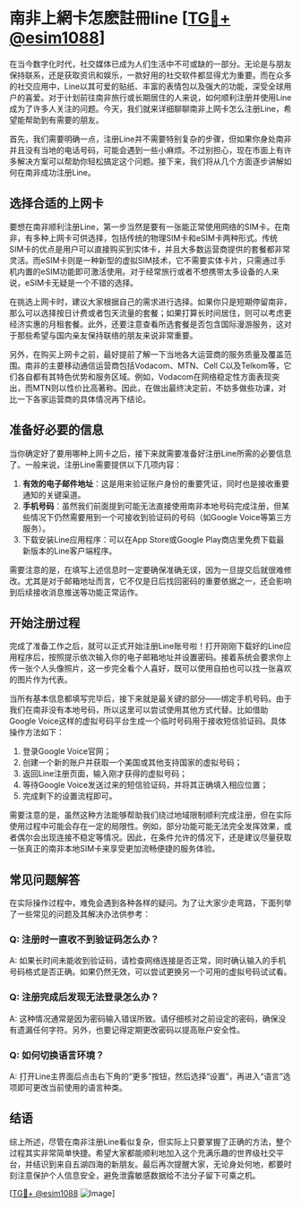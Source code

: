 # 南非上網卡怎麽註冊line [[TG💪+ @esim1088](https://t.me/s/esim1088)]

在当今数字化时代，社交媒体已成为人们生活中不可或缺的一部分。无论是与朋友保持联系，还是获取资讯和娱乐，一款好用的社交软件都显得尤为重要。而在众多的社交应用中，Line以其可爱的贴纸、丰富的表情包以及强大的功能，深受全球用户的喜爱。对于计划前往南非旅行或长期居住的人来说，如何顺利注册并使用Line成为了许多人关注的问题。今天，我们就来详细聊聊南非上网卡怎么注册Line，希望能帮助到有需要的朋友。

首先，我们需要明确一点，注册Line并不需要特别复杂的步骤，但如果你身处南非并且没有当地的电话号码，可能会遇到一些小麻烦。不过别担心，现在市面上有许多解决方案可以帮助你轻松搞定这个问题。接下来，我们将从几个方面逐步讲解如何在南非成功注册Line。

## 选择合适的上网卡

要想在南非顺利注册Line，第一步当然是要有一张能正常使用网络的SIM卡。在南非，有多种上网卡可供选择，包括传统的物理SIM卡和eSIM卡两种形式。传统SIM卡的优点是用户可以直接购买到实体卡，并且大多数运营商提供的套餐都非常灵活。而eSIM卡则是一种新型的虚拟SIM技术，它不需要实体卡片，只需通过手机内置的eSIM功能即可激活使用。对于经常旅行或者不想携带太多设备的人来说，eSIM卡无疑是一个不错的选择。

在挑选上网卡时，建议大家根据自己的需求进行选择。如果你只是短期停留南非，那么可以选择按日计费或者包天流量的套餐；如果打算长时间居住，则可以考虑更经济实惠的月租套餐。此外，还要注意查看所选套餐是否包含国际漫游服务，这对于那些希望与国内亲友保持联络的朋友来说非常重要。

另外，在购买上网卡之前，最好提前了解一下当地各大运营商的服务质量及覆盖范围。南非的主要移动通信运营商包括Vodacom、MTN、Cell C以及Telkom等，它们各自都有其特色优势和服务区域。例如，Vodacom在网络稳定性方面表现突出，而MTN则以性价比高著称。因此，在做出最终决定前，不妨多做些功课，对比一下各家运营商的具体情况再下结论。

## 准备好必要的信息

当你确定好了要用哪种上网卡之后，接下来就需要准备好注册Line所需的必要信息了。一般来说，注册Line需要提供以下几项内容：

1. **有效的电子邮件地址**：这是用来验证账户身份的重要凭证，同时也是接收重要通知的关键渠道。
2. **手机号码**：虽然我们前面提到可能无法直接使用南非本地号码完成注册，但某些情况下仍然需要用到一个可接收到验证码的号码（如Google Voice等第三方服务）。
3. 下载安装Line应用程序：可以在App Store或Google Play商店里免费下载最新版本的Line客户端程序。

需要注意的是，在填写上述信息时一定要确保准确无误，因为一旦提交后就很难修改。尤其是对于邮箱地址而言，它不仅是日后找回密码的重要依据之一，还会影响到后续接收消息推送等功能正常运作。

## 开始注册过程

完成了准备工作之后，就可以正式开始注册Line账号啦！打开刚刚下载好的Line应用程序后，按照提示依次输入你的电子邮箱地址并设置密码。接着系统会要求你上传一张个人头像照片，这一步完全看个人喜好，既可以使用自拍也可以找一张喜欢的图片作为代表。

当所有基本信息都填写完毕后，接下来就是最关键的部分——绑定手机号码。由于我们在南非没有本地号码，所以这里可以尝试使用其他方式代替。比如借助Google Voice这样的虚拟号码平台生成一个临时号码用于接收短信验证码。具体操作方法如下：

1. 登录Google Voice官网；
2. 创建一个新的账户并获取一个美国或其他支持国家的虚拟号码；
3. 返回Line注册页面，输入刚才获得的虚拟号码；
4. 等待Google Voice发送过来的短信验证码，并将其正确填入相应位置；
5. 完成剩下的设置流程即可。

需要注意的是，虽然这种方法能够帮助我们绕过地域限制顺利完成注册，但在实际使用过程中可能会存在一定的局限性。例如，部分功能可能无法完全发挥效果，或者偶尔会出现连接不稳定等情况。因此，在条件允许的情况下，还是建议尽量获取一张真正的南非本地SIM卡来享受更加流畅便捷的服务体验。

## 常见问题解答

在实际操作过程中，难免会遇到各种各样的疑问。为了让大家少走弯路，下面列举了一些常见的问题及其解决办法供参考：

### Q: 注册时一直收不到验证码怎么办？
A: 如果长时间未能收到验证码，请检查网络连接是否正常，同时确认输入的手机号码格式是否正确。如果仍然无效，可以尝试更换另一个可用的虚拟号码试试看。

### Q: 注册完成后发现无法登录怎么办？
A: 这种情况通常是因为密码输入错误所致。请仔细核对之前设定的密码，确保没有遗漏任何字符。另外，也要记得定期更改密码以提高账户安全性。

### Q: 如何切换语言环境？
A: 打开Line主界面后点击右下角的“更多”按钮，然后选择“设置”，再进入“语言”选项即可更改当前使用的语言种类。

## 结语

综上所述，尽管在南非注册Line看似复杂，但实际上只要掌握了正确的方法，整个过程其实非常简单快捷。希望大家都能顺利地加入这个充满乐趣的世界级社交平台，并结识到来自五湖四海的新朋友。最后再次提醒大家，无论身处何地，都要时刻注意保护个人信息安全，避免泄露敏感数据给不法分子留下可乘之机。

[[TG💪+ @esim1088](https://t.me/s/esim1088) ![Image](https://i.postimg.cc/4NQfJmqS/Snipaste-2025-05-13-00-14-12.png)]